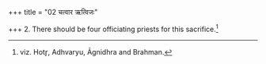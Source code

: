 +++
title = "02 चत्वार ऋत्विजः"

+++
2. There should be four officiating priests for this sacrifice.[^1]  

[^1]: viz. Hotr̥, Adhvaryu, Āgnidhra and Brahman.  
